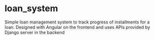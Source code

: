 # loan_system
Simple loan management system to track progress of installments for a loan. Designed with Angular on the frontend and uses APIs provided by Django server in the backend
